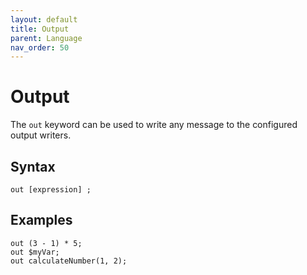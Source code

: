 ```yaml
---
layout: default
title: Output
parent: Language
nav_order: 50
---
```


# Output
The `out` keyword can be used to write any message to the configured output writers.

## Syntax
```assertive
out [expression] ;
```

## Examples
```assertive
out (3 - 1) * 5;
out $myVar;
out calculateNumber(1, 2);
```



